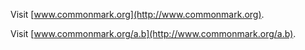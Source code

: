 Visit [www.commonmark.org](http://www.commonmark.org).

Visit [www.commonmark.org/a.b](http://www.commonmark.org/a.b).